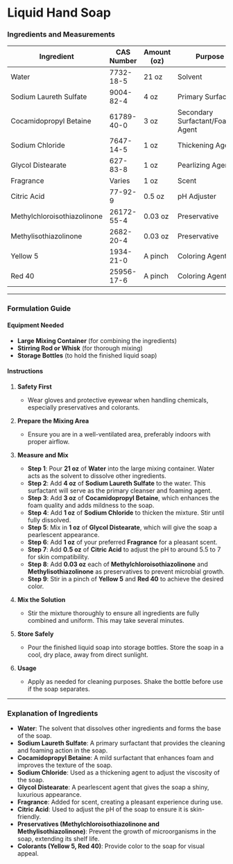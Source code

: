 # **Liquid Hand Soap**

### **Ingredients and Measurements**

| **Ingredient**              | **CAS Number** | **Amount (oz)** | **Purpose**                        | **Supplier** |
| --------------------------- | -------------- | --------------- | ---------------------------------- | ------------ |
| Water                       | 7732-18-5      | 21 oz           | Solvent                            |              |
| Sodium Laureth Sulfate      | 9004-82-4      | 4 oz            | Primary Surfactant                 |              |
| Cocamidopropyl Betaine      | 61789-40-0     | 3 oz            | Secondary Surfactant/Foaming Agent |              |
| Sodium Chloride             | 7647-14-5      | 1 oz            | Thickening Agent                   |              |
| Glycol Distearate           | 627-83-8       | 1 oz            | Pearlizing Agent                   |              |
| Fragrance                   | Varies         | 1 oz            | Scent                              |              |
| Citric Acid                 | 77-92-9        | 0.5 oz          | pH Adjuster                        |              |
| Methylchloroisothiazolinone | 26172-55-4     | 0.03 oz         | Preservative                       |              |
| Methylisothiazolinone       | 2682-20-4      | 0.03 oz         | Preservative                       |              |
| Yellow 5                    | 1934-21-0      | A pinch         | Coloring Agent                     |              |
| Red 40                      | 25956-17-6     | A pinch         | Coloring Agent                     |              |

---

### **Formulation Guide**

#### Equipment Needed

- **Large Mixing Container** (for combining the ingredients)
- **Stirring Rod or Whisk** (for thorough mixing)
- **Storage Bottles** (to hold the finished liquid soap)

#### Instructions

1. **Safety First**

   - Wear gloves and protective eyewear when handling chemicals, especially preservatives and colorants.

2. **Prepare the Mixing Area**

   - Ensure you are in a well-ventilated area, preferably indoors with proper airflow.

3. **Measure and Mix**

   - **Step 1**: Pour **21 oz** of **Water** into the large mixing container. Water acts as the solvent to dissolve other ingredients.
   - **Step 2**: Add **4 oz** of **Sodium Laureth Sulfate** to the water. This surfactant will serve as the primary cleanser and foaming agent.
   - **Step 3**: Add **3 oz** of **Cocamidopropyl Betaine**, which enhances the foam quality and adds mildness to the soap.
   - **Step 4**: Add **1 oz** of **Sodium Chloride** to thicken the mixture. Stir until fully dissolved.
   - **Step 5**: Mix in **1 oz** of **Glycol Distearate**, which will give the soap a pearlescent appearance.
   - **Step 6**: Add **1 oz** of your preferred **Fragrance** for a pleasant scent.
   - **Step 7**: Add **0.5 oz** of **Citric Acid** to adjust the pH to around 5.5 to 7 for skin compatibility.
   - **Step 8**: Add **0.03 oz** each of **Methylchloroisothiazolinone** and **Methylisothiazolinone** as preservatives to prevent microbial growth.
   - **Step 9**: Stir in a pinch of **Yellow 5** and **Red 40** to achieve the desired color.

4. **Mix the Solution**

   - Stir the mixture thoroughly to ensure all ingredients are fully combined and uniform. This may take several minutes.

5. **Store Safely**

   - Pour the finished liquid soap into storage bottles. Store the soap in a cool, dry place, away from direct sunlight.

6. **Usage**
   - Apply as needed for cleaning purposes. Shake the bottle before use if the soap separates.

---

### **Explanation of Ingredients**

- **Water**: The solvent that dissolves other ingredients and forms the base of the soap.
- **Sodium Laureth Sulfate**: A primary surfactant that provides the cleaning and foaming action in the soap.
- **Cocamidopropyl Betaine**: A mild surfactant that enhances foam and improves the texture of the soap.
- **Sodium Chloride**: Used as a thickening agent to adjust the viscosity of the soap.
- **Glycol Distearate**: A pearlescent agent that gives the soap a shiny, luxurious appearance.
- **Fragrance**: Added for scent, creating a pleasant experience during use.
- **Citric Acid**: Used to adjust the pH of the soap to ensure it is skin-friendly.
- **Preservatives (Methylchloroisothiazolinone and Methylisothiazolinone)**: Prevent the growth of microorganisms in the soap, extending its shelf life.
- **Colorants (Yellow 5, Red 40)**: Provide color to the soap for visual appeal.
